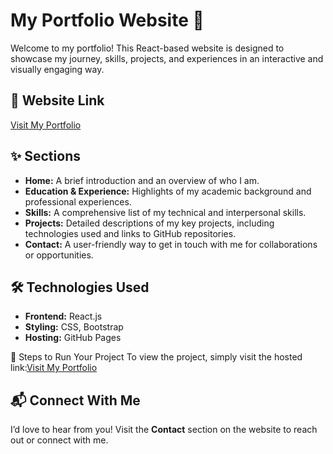 # My Portfolio Website 🌟

Welcome to my portfolio! This React-based website is designed to showcase my journey, skills, projects, and experiences in an interactive and visually engaging way.

## 🔗 Website Link
[Visit My Portfolio](https://samikhaji.github.io/Portfolio/)

## ✨ Sections
- **Home:** A brief introduction and an overview of who I am.
- **Education & Experience:** Highlights of my academic background and professional experiences.
- **Skills:** A comprehensive list of my technical and interpersonal skills.
- **Projects:** Detailed descriptions of my key projects, including technologies used and links to GitHub repositories.
- **Contact:** A user-friendly way to get in touch with me for collaborations or opportunities.

## 🛠️ Technologies Used
- **Frontend:** React.js
- **Styling:** CSS, Bootstrap
- **Hosting:** GitHub Pages

🚀 Steps to Run Your Project
To view the project, simply visit the hosted link:[Visit My Portfolio](https://samikhaji.github.io/Portfolio/)

## 📬 Connect With Me
I’d love to hear from you! Visit the **Contact** section on the website to reach out or connect with me.
